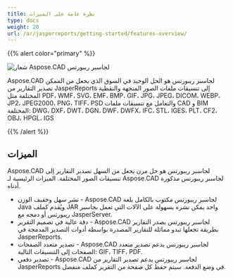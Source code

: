 ```yaml
---
title: نظرة عامة على الميزات
type: docs
weight: 20
url: /ar/jasperreports/getting-started/features-overview/
---
```


{{% alert color="primary" %}}

![شعار Aspose.CAD لجاسبر ريبورتس](/_assets/home_3.png)

Aspose.CAD لجاسبر ريبورتس هو الحل الوحيد في السوق الذي يجعل من الممكن تصدير التقارير من JasperReports إلى تنسيقات ملفات الصور المتجهة والنقطية المختلفة مثل PDF، WMF، SVG، EMF، BMP، GIF، JPG، JPEG، DICOM، WEBP، JP2، JPEG2000، PNG، TIFF، PSD والتعامل مع تنسيقات ملفات CAD و BIM المختلفة: DWG، DXF، DWT، DGN، DWF، DWFX، IFC، STL، IGES، PLT، CF2، OBJ، HPGL، IGS

{{% /alert %}}

## الميزات

Aspose.CAD لجاسبر ريبورتس هو حل مرن يجعل من السهل تصدير التقارير إلى تنسيقات الصور المختلفة. الميزات الرئيسية لـ Aspose.CAD لجاسبر ريبورتس مذكورة أدناه.

- نشر سهل وخفيف الوزن - Aspose.CAD لجاسبر ريبورتس مكتوب بالكامل بلغة Java ويُقدم كملف JAR واحد يمكن نشره بسهولة على الآلات التي تعمل بجاسبر ريبورتس أو دمجه مع JasperServer.
- دقة عالية في تصميم التقرير - Aspose.CAD لجاسبر ريبورتس يصدر التقارير بطريقة تجعلها تبدو مماثلة للتقارير المصدرة بواسطة أدوات التصدير المدمجة في JasperReports.
- تصدير متعدد الصفحات -  Aspose.CAD لجاسبر ريبورتس يدعم تصدير متعدد الصفحات إلى التنسيقات التالية:  GIF، TIFF، PDF.
- تصدير دفعي - Aspose.CAD لجاسبر ريبورتس يدعم تصدير التقارير من JasperReports في وضع الدفعة. سيتم حفظ كل صفحة من التقرير كملف منفصل.